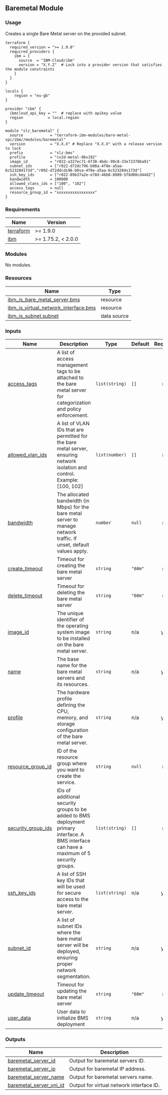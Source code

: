 ## Baremetal Module

### Usage

Creates a single Bare Metal server on the provided subnet.

```hcl
terraform {
  required_version = ">= 1.9.0"
  required_providers {
    ibm = {
      source  = "IBM-Cloud/ibm"
      version = "X.Y.Z"  # Lock into a provider version that satisfies the module constraints
    }
  }
}

locals {
    region = "eu-gb"
}

provider "ibm" {
  ibmcloud_api_key = ""  # replace with apikey value
  region           = local.region
}

module "slz_baremetal" {
  source            = "terraform-ibm-modules/bare-metal-vpc/ibm//modules/baremetal"
  version           = "X.X.X" # Replace "X.X.X" with a release version to lock
  prefix            = "slz-bms"
  profile           = "cx2d-metal-96x192"
  image_id          = "r022-a327ec71-6f38-4bdc-99c8-33e723786a91"
  subnet_ids        = ["r022-d72dc796-b08a-4f8e-a5aa-6c523284173d","r092-d72ddcds96-b0sa-4f8e-a5aa-6c523284s173d"]
  ssh_key_ids       = ["r022-89b37a2e-e78d-46b8-8989-5f8d00cd44d2"]
  bandwidth         = 100000
  allowed_vlans_ids = ["100", "102"]
  access_tags       = null
  resource_group_id = "xxxxxxxxxxxxxxxxx"
}
```

 <!-- The following content is automatically populated by the pre-commit hook -->
 <!-- BEGINNING OF PRE-COMMIT-TERRAFORM DOCS HOOK -->
### Requirements

| Name | Version |
|------|---------|
| <a name="requirement_terraform"></a> [terraform](#requirement\_terraform) | >= 1.9.0 |
| <a name="requirement_ibm"></a> [ibm](#requirement\_ibm) | >= 1.75.2, < 2.0.0 |

### Modules

No modules.

### Resources

| Name | Type |
|------|------|
| [ibm_is_bare_metal_server.bms](https://registry.terraform.io/providers/IBM-Cloud/ibm/latest/docs/resources/is_bare_metal_server) | resource |
| [ibm_is_virtual_network_interface.bms](https://registry.terraform.io/providers/IBM-Cloud/ibm/latest/docs/resources/is_virtual_network_interface) | resource |
| [ibm_is_subnet.subnet](https://registry.terraform.io/providers/IBM-Cloud/ibm/latest/docs/data-sources/is_subnet) | data source |

### Inputs

| Name | Description | Type | Default | Required |
|------|-------------|------|---------|:--------:|
| <a name="input_access_tags"></a> [access\_tags](#input\_access\_tags) | A list of access management tags to be attached to the bare metal server for categorization and policy enforcement. | `list(string)` | `[]` | no |
| <a name="input_allowed_vlan_ids"></a> [allowed\_vlan\_ids](#input\_allowed\_vlan\_ids) | A list of VLAN IDs that are permitted for the bare metal server, ensuring network isolation and control. Example: [100, 102] | `list(number)` | `[]` | no |
| <a name="input_bandwidth"></a> [bandwidth](#input\_bandwidth) | The allocated bandwidth (in Mbps) for the bare metal server to manage network traffic. If unset, default values apply. | `number` | `null` | no |
| <a name="input_create_timeout"></a> [create\_timeout](#input\_create\_timeout) | Timeout for creating the bare metal server | `string` | `"60m"` | no |
| <a name="input_delete_timeout"></a> [delete\_timeout](#input\_delete\_timeout) | Timeout for deleting the bare metal server | `string` | `"60m"` | no |
| <a name="input_image_id"></a> [image\_id](#input\_image\_id) | The unique identifier of the operating system image to be installed on the bare metal server. | `string` | n/a | yes |
| <a name="input_name"></a> [name](#input\_name) | The base name for the bare metal servers and its resources. | `string` | n/a | yes |
| <a name="input_profile"></a> [profile](#input\_profile) | The hardware profile defining the CPU, memory, and storage configuration of the bare metal server. | `string` | n/a | yes |
| <a name="input_resource_group_id"></a> [resource\_group\_id](#input\_resource\_group\_id) | ID of the resource group where you want to create the service. | `string` | `null` | no |
| <a name="input_security_group_ids"></a> [security\_group\_ids](#input\_security\_group\_ids) | IDs of additional security groups to be added to BMS deployment primary interface. A BMS interface can have a maximum of 5 security groups. | `list(string)` | `[]` | no |
| <a name="input_ssh_key_ids"></a> [ssh\_key\_ids](#input\_ssh\_key\_ids) | A list of SSH key IDs that will be used for secure access to the bare metal server. | `list(string)` | n/a | yes |
| <a name="input_subnet_id"></a> [subnet\_id](#input\_subnet\_id) | A list of subnet IDs where the bare metal server will be deployed, ensuring proper network segmentation. | `string` | n/a | yes |
| <a name="input_update_timeout"></a> [update\_timeout](#input\_update\_timeout) | Timeout for updating the bare metal server | `string` | `"60m"` | no |
| <a name="input_user_data"></a> [user\_data](#input\_user\_data) | User data to initialize BMS deployment | `string` | n/a | yes |

### Outputs

| Name | Description |
|------|-------------|
| <a name="output_baremetal_server_id"></a> [baremetal\_server\_id](#output\_baremetal\_server\_id) | Output for baremetal servers ID. |
| <a name="output_baremetal_server_ip"></a> [baremetal\_server\_ip](#output\_baremetal\_server\_ip) | Output for baremetal IP address. |
| <a name="output_baremetal_server_name"></a> [baremetal\_server\_name](#output\_baremetal\_server\_name) | Output for baremetal servers name. |
| <a name="output_baremetal_server_vni_id"></a> [baremetal\_server\_vni\_id](#output\_baremetal\_server\_vni\_id) | Output for virtual network interface ID. |
<!-- END OF PRE-COMMIT-TERRAFORM DOCS HOOK -->
